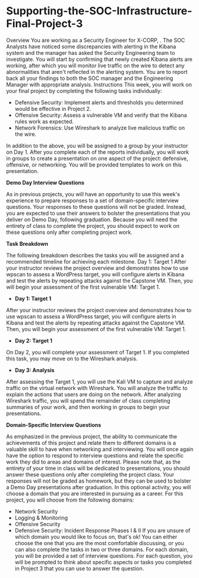 # Supporting-the-SOC-Infrastructure-Final-Project-3

Overview
You are working as a Security Engineer for X-CORP, . The SOC Analysts have noticed some discrepancies with alerting in the Kibana system and the manager has asked the Security Engineering team to investigate.
You will start by confirming that newly created Kibana alerts are working, after which you will monitor live traffic on the wire to detect any abnormalities that aren't reflected in the alerting system.
You are to report back all your findings to both the SOC manager and the Engineering Manager with appropriate analysis.
Instructions
This week, you will work on your final project by completing the following tasks individually:
* Defensive Security: Implement alerts and thresholds you determined would be effective in Project 2.
* Offensive Security: Assess a vulnerable VM and verify that the Kibana rules work as expected.
* Network Forensics: Use Wireshark to analyze live malicious traffic on the wire.

In addition to the above, you will be assigned to a group by your instructor on Day 1. After you complete each of the reports individually, you will work in groups to create a presentation on one aspect of the project: defensive, offensive, or networking. You will be provided templates to work on this presentation.

**Demo Day Interview Questions**

As in previous projects, you will have an opportunity to use this week's experience to prepare responses to a set of domain-specific interview questions.
Your responses to these questions will not be graded. Instead, you are expected to use their answers to bolster the presentations that you deliver on Demo Day, following graduation.
Because you will need the entirety of class to complete the project, you should expect to work on these questions only after completing project work.

**Task Breakdown**

The following breakdown describes the tasks you will be assigned and a recommended timeline for achieving each milestone.
Day 1: Target 1
After your instructor reviews the project overview and demonstrates how to use wpscan to assess a WordPress target, you will configure alerts in Kibana and test the alerts by repeating attacks against the Capstone VM. Then, you will begin your assessment of the first vulnerable VM: Target 1.

* **Day 1: Target 1**

After your instructor reviews the project overview and demonstrates how to use wpscan to assess a WordPress target, you will configure alerts in Kibana and test the alerts by repeating attacks against the Capstone VM. Then, you will begin your assessment of the first vulnerable VM: Target 1.

* **Day 2: Target 1**

On Day 2, you will complete your assessment of Target 1. If you completed this task, you may move on to the Wireshark analysis.

* **Day 3: Analysis**

After assessing the Target 1, you will use the Kali VM to capture and analyze traffic on the virtual network with Wireshark. You will analyze the traffic to explain the actions that users are doing on the network. After analyzing Wireshark traffic, you will spend the remainder of class completing summaries of your work, and then working in groups to begin your presentations.

**Domain-Specific Interview Questions**

As emphasized in the previous project, the ability to communicate the achievements of this project and relate them to different domains is a valuable skill to have when networking and interviewing.
You will once again have the option to respond to interview questions and relate the specific work they did to areas and domains of interest.
Please note that, as the entirety of your time in class will be dedicated to presentations, you should answer these questions only after completing the project class.
Your responses will not be graded as homework, but they can be used to bolster a Demo Day presentations after graduation.
In this optional activity, you will choose a domain that you are interested in pursuing as a career. For this project, you will choose from the following domains:
* Network Security
* Logging & Monitoring
* Offensive Security
* Defensive Security: Incident Response Phases I & II
If you are unsure of which domain you would like to focus on, that's ok! You can either choose the one that you are the most comfortable discussing, or you can also complete the tasks in two or three domains.
For each domain, you will be provided a set of interview questions. For each question, you will be prompted to think about specific aspects or tasks you completed in Project 3 that you can use to answer the question.
